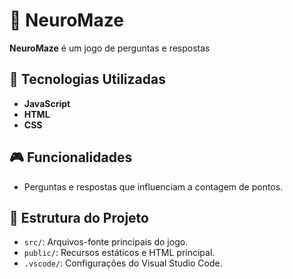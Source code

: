 # 🧠 NeuroMaze


**NeuroMaze** é um jogo de perguntas e respostas

## 🚀 Tecnologias Utilizadas

- **JavaScript**
- **HTML**
- **CSS**

## 🎮 Funcionalidades

- Perguntas e respostas que influenciam a contagem de pontos.

## 📁 Estrutura do Projeto

- `src/`: Arquivos-fonte principais do jogo.
- `public/`: Recursos estáticos e HTML principal.
- `.vscode/`: Configurações do Visual Studio Code.
